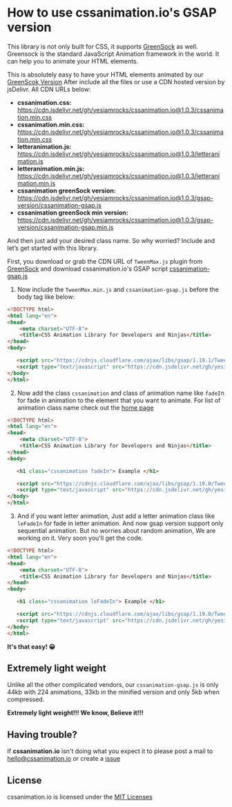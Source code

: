 # How to use cssanimation.io's GSAP version
This library is not only built for CSS, it supports [GreenSock](https://greensock.com/) as well. Greensock is the standard JavaScript Animation framework in the world. It can help you to animate your HTML elements.

This is absolutely easy to have your HTML elements animated by our  [GreenScok Version](https://codeload.github.com/yesiamrocks/cssanimation.io/zip/master) After include all the files  or use a CDN hosted version by jsDelivr. All CDN URLs below:

- **cssanimation.css:** https://cdn.jsdelivr.net/gh/yesiamrocks/cssanimation.io@1.0.3/cssanimation.min.css
- **cssanimation.min.css:** https://cdn.jsdelivr.net/gh/yesiamrocks/cssanimation.io@1.0.3/cssanimation.min.css
- **letteranimation.js:** https://cdn.jsdelivr.net/gh/yesiamrocks/cssanimation.io@1.0.3/letteranimation.js
- **letteranimation.min.js:** https://cdn.jsdelivr.net/gh/yesiamrocks/cssanimation.io@1.0.3/letteranimation.min.js
- **cssanimation greenSock version:** https://cdn.jsdelivr.net/gh/yesiamrocks/cssanimation.io@1.0.3/gsap-version/cssanimation-gsap.js
- **cssanimation greenSock min version:** https://cdn.jsdelivr.net/gh/yesiamrocks/cssanimation.io@1.0.3/gsap-version/cssanimation-gsap.min.js

And then just add your desired class name. So why worried? Include ‍and let’s get started with this library.

First, you download or grab the CDN URL of `TweenMax.js` plugin from [GreenSock](https://greensock.com/tweenmax) and download cssanimation.io's GSAP script [cssanimation-gsap.js](https://codeload.github.com/yesiamrocks/cssanimation.io/zip/master)

1. Now include the `TweenMax.min.js` and `cssanimation-gsap.js` before the body tag like below:

``` html
<!DOCTYPE html>
<html lang="en">
<head> 
    <meta charset="UTF-8">
    <title>CSS Animation Library for Developers and Ninjas</title> 
</head> 
<body> 

   <script src="https://cdnjs.cloudflare.com/ajax/libs/gsap/1.19.1/TweenMax.min.js"></script> 
   <script type="text/javascript" src="https://cdn.jsdelivr.net/gh/yesiamrocks/cssanimation.io@1.0.3/gsap-version/cssanimation-gsap.min.js"></script>
</body>
</html>
```

2.  Now add the class `cssanimation` and class of animation name like `fadeI`n for fade in animation to the element that you want to animate. For list of animation class name check out the [home page](http://cssanimation.io/)

``` html
<!DOCTYPE html>
<html lang="en">
<head> 
    <meta charset="UTF-8">
    <title>CSS Animation Library for Developers and Ninjas</title> 
</head> 
<body> 

   <h1 class="cssanimation fadeIn"> Example </h1> 

   <script src="https://cdnjs.cloudflare.com/ajax/libs/gsap/1.19.0/TweenMax.min.js"></script> 
   <script type="text/javascript" src="https://cdn.jsdelivr.net/gh/yesiamrocks/cssanimation.io@1.0.3/gsap-version/cssanimation-gsap.min.js"></script>
</body>
</html>
```

3. And if you want letter animation, Just add a letter animation class like `leFadeIn` for fade in letter animation. And now gsap version support only sequential animation. But no worries about random animation, We are working on it. Very soon you'll get the code.

``` html
<!DOCTYPE html>
<html lang="en">
<head> 
    <meta charset="UTF-8">
    <title>CSS Animation Library for Developers and Ninjas</title> 
</head> 
<body> 

   <h1 class="cssanimation leFadeIn"> Example </h1>

   <script src="https://cdnjs.cloudflare.com/ajax/libs/gsap/1.19.0/TweenMax.min.js"></script> 
   <script type="text/javascript" src="https://cdn.jsdelivr.net/gh/yesiamrocks/cssanimation.io@1.0.3/gsap-version/cssanimation-gsap.min.js"></script>
</body>
</html>
```


**It's that easy! 😀**

## Extremely light weight
Unlike all the other complicated vendors, our `cssanimation-gsap.js` is only 44kb with 224 animations, 33kb in the minified version and only 5kb when compressed.

**Extremely light weight!!! We know, Believe it!!!**

## Having trouble?
If **cssanimation.io** isn't doing what you expect it to please post a mail to hello@cssanimation.io or create a [issue](https://github.com/yesiamrocks/cssanimation.io/issues)

## License
cssanimation.io is licensed under the [MIT Licenses](https://github.com/yesiamrocks/cssanimation.io/blob/master/LICENSE)
